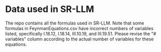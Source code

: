 # Data used in SR-LLM

The repo contains all the formulas used in SR-LLM. Note that some formulas in FeynmanEquations.csv have incorrect numbers of variables listed, specifically I.18.12, I.18.14, III.10.19, and III.19.51. Please revise the "# variables" column according to the actual number of variables for these equations.
